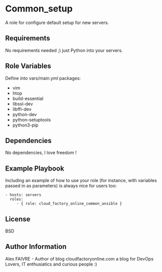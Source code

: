 Common_setup
=========

A role for configure default setup for new servers.

Requirements
------------

No requirements needed ;) just Python into your servers.

Role Variables
--------------

Define into vars/main.yml
packages:
  - vim
  - htop
  - build-essential
  - libssl-dev
  - libffi-dev
  - python-dev
  - python-setuptools
  - python3-pip

Dependencies
------------

No dependencies, I love freedom !

Example Playbook
----------------

Including an example of how to use your role (for instance, with variables passed in as parameters) is always nice for users too:

    - hosts: servers
      roles:
         - { role: cloud_factory_online_common_ansible }

License
-------

BSD

Author Information
------------------

Alex FAIVRE - Author of blog cloudfactoryonline.com a blog for DevOps Lovers, IT enthusiatics and curious people :)
